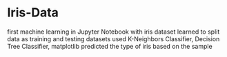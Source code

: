 # Iris-Data
first machine learning in Jupyter Notebook with iris dataset
learned to split data as training and testing datasets
used K-Neighbors Classifier, Decision Tree Classifier, matplotlib
predicted the type of iris based on the sample
